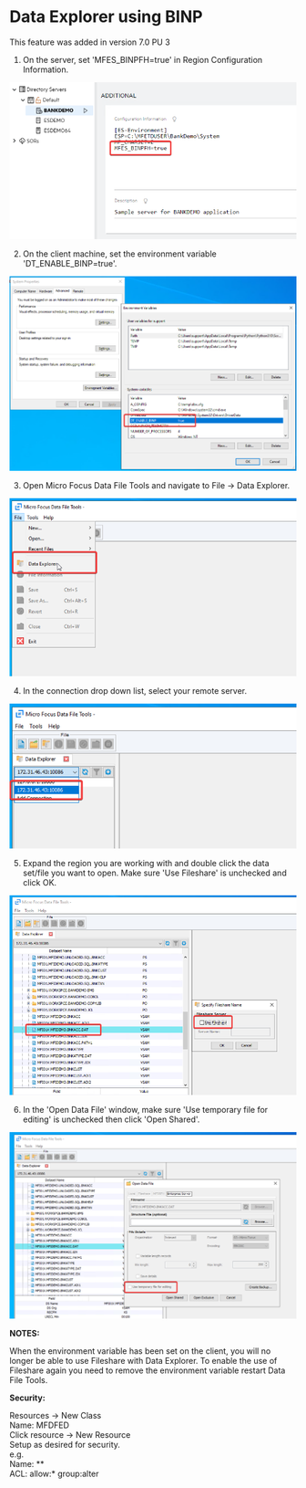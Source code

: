 # Data Explorer using BINP  

This feature was added in version 7.0 PU 3  

1. On the server, set 'MFES_BINPFH=true' in Region Configuration Information.  

![1](images/binp-01.png)

2. On the client machine, set the environment variable 'DT_ENABLE_BINP=true'.  

![2](images/binp-02.png)

3. Open Micro Focus Data File Tools and navigate to File -> Data Explorer.  

![3](images/binp-03.png)

4. In the connection drop down list, select your remote server.  

![4](images/binp-04.png)

5. Expand the region you are working with and double click the data set/file you want to open. Make sure 'Use Fileshare' is unchecked and click OK.  

![5](images/binp-05.png)

6. In the 'Open Data File' window, make sure 'Use temporary file for editing' is unchecked then click 'Open Shared'.  

![6](images/binp-06.png)

**NOTES:**  

When the environment variable has been set on the client, you will no longer be able to use Fileshare with Data Explorer. To enable the use of Fileshare again you need to remove the environment variable restart Data File Tools.  

**Security:**  

Resources -> New Class  
Name: MFDFED  
Click resource -> New Resource  
Setup as desired for security.  
e.g.  
Name: **  
ACL: allow:* group:alter  
